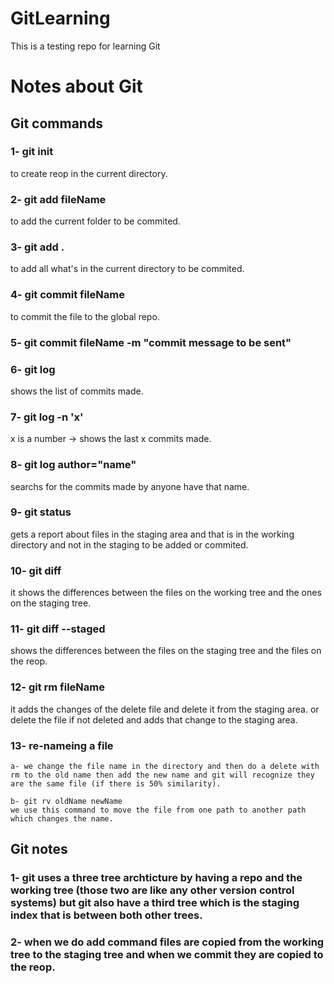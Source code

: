 # GitLearning

This is a testing repo for learning Git

# Notes about Git

## Git commands

### 1-  git init
to create reop in the current directory.

### 2- git add fileName 
to add the current folder to be commited.

### 3- git add .
to add all what's in the current directory to be commited.

### 4- git commit fileName
to commit the file to the global repo.

### 5- git commit fileName -m "commit message to be sent"

### 6- git log
shows the list of commits made.

### 7- git log -n 'x'
x is a number -> shows the last x commits made.

### 8- git log author="name"
searchs for the commits made by anyone have that name.

### 9- git status 
gets a report about files in the staging area and that is in the working directory and not in the staging to be added or commited.

### 10- git diff
it shows the differences between the files on the working tree and the ones on the staging tree.

### 11- git diff --staged
shows the differences between the files on the staging tree and the files on the reop.

### 12- git rm fileName
it adds the changes of the delete file and delete it from the staging area.
or delete the file if not deleted and adds that change to the staging area.


### 13- re-nameing a file
    a- we change the file name in the directory and then do a delete with rm to the old name then add the new name and git will recognize they are the same file (if there is 50% similarity).

    b- git rv oldName newName 
    we use this command to move the file from one path to another path which changes the name.
### 

## Git notes

### 1- git uses a three tree archticture by having a repo and the working tree (those two are like any other version control systems) but git also have a third tree which is the staging index that is between both other trees.

### 2- when we do add command files are copied from the working tree to the staging tree and when we commit they are copied to the reop.